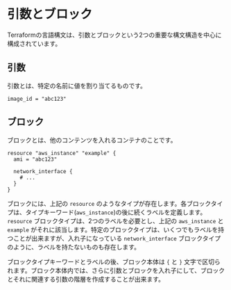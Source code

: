 # 引数とブロック

Terraformの言語構文は、引数とブロックという2つの重要な構文構造を中心に構成されています。

## 引数

引数とは、特定の名前に値を割り当てるものです。

```
image_id = "abc123"
```

## ブロック

ブロックとは、他のコンテンツを入れるコンテナのことです。

```
resource "aws_instance" "example" {
  ami = "abc123"

  network_interface {
    # ...
  }
}
```

ブロックには、上記の `resource` のようなタイプが存在します。各ブロックタイプは、タイプキーワード(`aws_instance`)の後に続くラベルを定義します。`resource` ブロックタイプは、2つのラベルを必要とし、上記の `aws_instance` と `example` がそれに該当します。特定のブロックタイプは、いくつでもラベルを持つことが出来ますが、入れ子になっている `network_interface` ブロックタイプのように、ラベルを持たないものも存在します。

ブロックタイプキーワードとラベルの後、ブロック本体は `{` と `}` 文字で区切られます。ブロック本体内では、さらに引数とブロックを入れ子にして、ブロックとそれに関連する引数の階層を作成することが出来ます。
